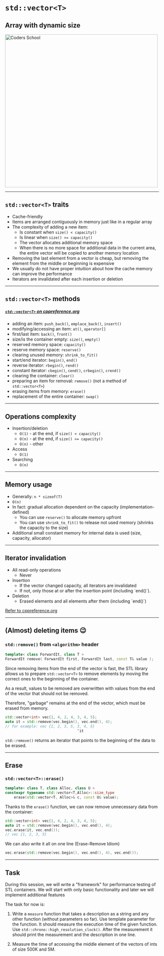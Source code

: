 <!-- .slide: data-background="#111111" -->

# `std::vector<T>`

## Array with dynamic size

<a href="https://coders.school">
    <img width="500" src="../img/coders_school_logo.png" alt="Coders School" class="plain">
</a>

___

## `std::vector<T>` traits

* <!-- .element: class="fragment fade-in" --> Cache-friendly
* <!-- .element: class="fragment fade-in" --> Items are arranged contiguously in memory just like in a regular array
* <!-- .element: class="fragment fade-in" --> The complexity of adding a new item:
  * <!-- .element: class="fragment fade-in" --> Is constant when  <code>size() < capacity()</code>
  * <!-- .element: class="fragment fade-in" --> Is linear when <code>size() >= capacity()</code>
  * <!-- .element: class="fragment fade-in" --> The vector allocates additional memory space
  * <!-- .element: class="fragment fade-in" --> When there is no more space for additional data in the current area, the entire vector will be copied to another memory location
* <!-- .element: class="fragment fade-in" --> Removing the last element from a vector is cheap, but removing the element from the middle or beginning is expensive
* <!-- .element: class="fragment fade-in" --> We usually do not have proper intuition about how the cache memory can improve the performance
* <!-- .element: class="fragment fade-in" --> Iterators are invalidated after each insertion or deletion

___
<!-- .element: style="font-size: 0.8em" -->

## `std::vector<T>` methods

##### [`std::vector<T>` on cppreference.org](https://en.cppreference.com/w/cpp/container/vector)

* <!-- .element: class="fragment fade-in" --> adding an item: <code>push_back()</code>, <code>emplace_back()</code>, <code>insert()</code>
* <!-- .element: class="fragment fade-in" --> modifying/accessing an item: <code class="fragment highlight-green">at()</code>, <code class="fragment highlight-green">operator[]</code>
* <!-- .element: class="fragment fade-in" --> first/last item: <code>back()</code>, <code>front()</code>
* <!-- .element: class="fragment fade-in" --> size/is the container empty: <code>size()</code>, <code>empty()</code>
* <!-- .element: class="fragment fade-in" --> reserved memory space: <code class="fragment highlight-green">capacity()</code>
* <!-- .element: class="fragment fade-in" --> reserve memory space: <code class="fragment highlight-green">reserve()</code>
* <!-- .element: class="fragment fade-in" --> clearing unused memory: <code class="fragment highlight-green">shrink_to_fit()</code>
* <!-- .element: class="fragment fade-in" --> start/end iterator: <code>begin()</code>, <code>end()</code>
* <!-- .element: class="fragment fade-in" --> reverse iterator: <code>rbegin()</code>, <code>rend()</code>
* <!-- .element: class="fragment fade-in" --> constant iterator: <code>cbegin()</code>, <code>cend()</code>, <code>crbegin()</code>, <code>crend()</code>
* <!-- .element: class="fragment fade-in" --> clearing the container: <code>clear()</code>
* <!-- .element: class="fragment fade-in" --> preparing an item for removal: <code>remove()</code> (not a method of <code>std::vector&lt;T&gt;</code>)
* <!-- .element: class="fragment fade-in" --> erasing items from memory: <code>erase()</code>
* <!-- .element: class="fragment fade-in" --> replacement of the entire container: <code>swap()</code>

___

## Operations complexity

* <!-- .element: class="fragment fade-in" --> Insertion/deletion
  * <!-- .element: class="fragment fade-in" -->  <code>O(1)</code> - at the end, if <code>size() < capacity()</code>
  * <!-- .element: class="fragment fade-in" -->  <code>O(n)</code> - at the end, if <code>size() >= capacity()</code>
  * <!-- .element: class="fragment fade-in" -->  <code>O(n)</code> - other
* <!-- .element: class="fragment fade-in" --> Access
  * <!-- .element: class="fragment fade-in" -->  <code>O(1)</code>
* <!-- .element: class="fragment fade-in" --> Searching
  * <!-- .element: class="fragment fade-in" -->  <code>O(n)</code>

___

## Memory usage

* <!-- .element: class="fragment fade-in" --> Generally: <code>n * sizeof(T)</code>
* <!-- .element: class="fragment fade-in" --> <code>O(n)</code>
* <!-- .element: class="fragment fade-in" --> In fact: gradual allocation dependent on the capacity (implementation-defined)
  * <!-- .element: class="fragment fade-in" --> You can use <code>reserve()</code> to allocate memory upfront
  * <!-- .element: class="fragment fade-in" --> You can use <code>shrink_to_fit()</code> to release not used memory (shrinks the capacity to the size)
* <!-- .element: class="fragment fade-in" --> Additional small constant memory for internal data is used (size, capacity, allocator)

___

## Iterator invalidation

* <!-- .element: class="fragment fade-in" --> All read-only operations
  * <!-- .element: class="fragment fade-in" --> Never
* <!-- .element: class="fragment fade-in" --> Insertion
  * <!-- .element: class="fragment fade-in" --> If the vector changed capacity, all iterators are invalidated
  * <!-- .element: class="fragment fade-in" --> If not, only those at or after the insertion point (including `end()`).
* <!-- .element: class="fragment fade-in" --> Deletion
  * <!-- .element: class="fragment fade-in" --> Erased elements and all elements after them (including `end()`)

[Refer to cppreference.org](https://en.cppreference.com/w/cpp/container/vector)
<!-- .element: class="fragment fade-in" -->

___
<!-- .slide: style="font-size: 0.85em" -->

## (Almost) deleting items 😉

### `std::remove()` from `<algorithm>` header

```cpp []
template< class ForwardIt, class T >
ForwardIt remove( ForwardIt first, ForwardIt last, const T& value );
```
<!-- .element: class="fragment fade-in" -->

Since removing items from the end of the vector is fast, the STL library allows us to prepare `std::vector<T>` to remove elements by moving the correct ones to the beginning of the container.
<!-- .element: class="fragment fade-in" -->

As a result, values to be removed are overwritten with values from the end of the vector that should not be removed.
<!-- .element: class="fragment fade-in" -->

Therefore, "garbage" remains at the end of the vector, which must be erased from memory.
<!-- .element: class="fragment fade-in" -->

```cpp []
std::vector<int> vec{1, 4, 2, 4, 3, 4, 5};
auto it = std::remove(vec.begin(), vec.end(), 4);
// for example: vec {1, 2, 3, 5, 3, 4, 5}
                                 ^it
```
<!-- .element: class="fragment fade-in" -->

`std::remove()` returns an iterator that points to the beginning of the data to be erased.
<!-- .element: class="fragment fade-in" -->

___

## Erase

### `std::vector<T>::erase()`

```cpp []
template< class T, class Alloc, class U >
constexpr typename std::vector<T,Alloc>::size_type
    erase(std::vector<T, Alloc>& c, const U& value);
```
<!-- .element: class="fragment fade-in" -->

Thanks to the `erase()` function, we can now remove unnecessary data from the container:
<!-- .element: class="fragment fade-in" -->

```cpp []
std::vector<int> vec{1, 4, 2, 4, 3, 4, 5};
auto it = std::remove(vec.begin(), vec.end(), 4);
vec.erase(it, vec.end());
// vec {1, 2, 3, 5}
```
<!-- .element: class="fragment fade-in" -->

We can also write it all on one line (Erase-Remove Idiom)
<!-- .element: class="fragment fade-in" -->

```cpp []
vec.erase(std::remove(vec.begin(), vec.end(), 4), vec.end());
```
<!-- .element: class="fragment fade-in" -->

___

## Task

During this session, we will write a "framework" for performance testing of STL containers. We will start with only basic functionality and later we will implement additional features

The task for now is:

1. Write a `measure` function that takes a description as a string and any other function (without parameters so far). Use template parameter for the function.
   It should measure the execution time of the given function. Use `std::chrono::high_resolution_clock()`.
   After the measurement it should print the measurement and the description in one line.

2. Measure the time of accessing the middle element of the vectors of ints of size 500K and 5M.
